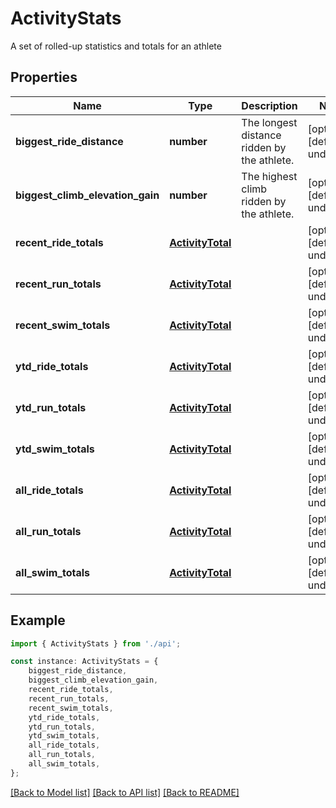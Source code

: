 # ActivityStats

A set of rolled-up statistics and totals for an athlete

## Properties

Name | Type | Description | Notes
------------ | ------------- | ------------- | -------------
**biggest_ride_distance** | **number** | The longest distance ridden by the athlete. | [optional] [default to undefined]
**biggest_climb_elevation_gain** | **number** | The highest climb ridden by the athlete. | [optional] [default to undefined]
**recent_ride_totals** | [**ActivityTotal**](ActivityTotal.md) |  | [optional] [default to undefined]
**recent_run_totals** | [**ActivityTotal**](ActivityTotal.md) |  | [optional] [default to undefined]
**recent_swim_totals** | [**ActivityTotal**](ActivityTotal.md) |  | [optional] [default to undefined]
**ytd_ride_totals** | [**ActivityTotal**](ActivityTotal.md) |  | [optional] [default to undefined]
**ytd_run_totals** | [**ActivityTotal**](ActivityTotal.md) |  | [optional] [default to undefined]
**ytd_swim_totals** | [**ActivityTotal**](ActivityTotal.md) |  | [optional] [default to undefined]
**all_ride_totals** | [**ActivityTotal**](ActivityTotal.md) |  | [optional] [default to undefined]
**all_run_totals** | [**ActivityTotal**](ActivityTotal.md) |  | [optional] [default to undefined]
**all_swim_totals** | [**ActivityTotal**](ActivityTotal.md) |  | [optional] [default to undefined]

## Example

```typescript
import { ActivityStats } from './api';

const instance: ActivityStats = {
    biggest_ride_distance,
    biggest_climb_elevation_gain,
    recent_ride_totals,
    recent_run_totals,
    recent_swim_totals,
    ytd_ride_totals,
    ytd_run_totals,
    ytd_swim_totals,
    all_ride_totals,
    all_run_totals,
    all_swim_totals,
};
```

[[Back to Model list]](../README.md#documentation-for-models) [[Back to API list]](../README.md#documentation-for-api-endpoints) [[Back to README]](../README.md)
